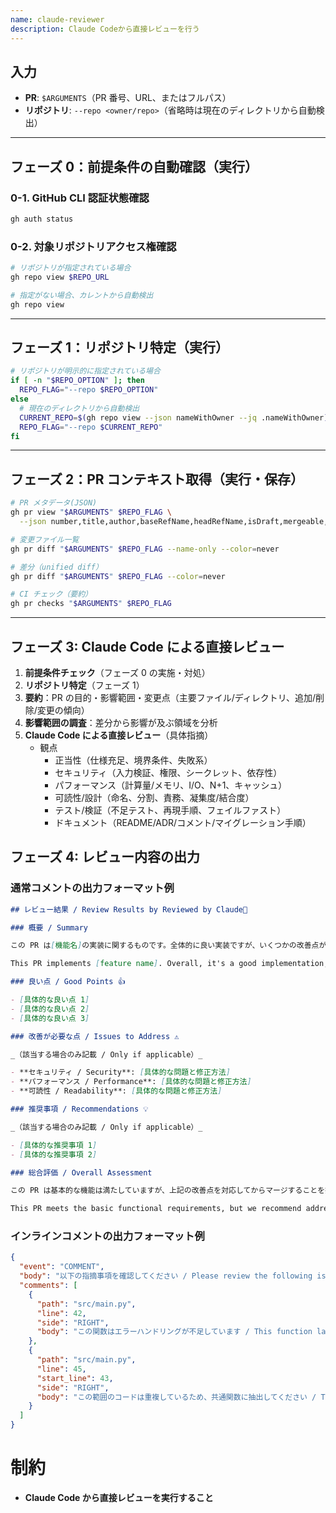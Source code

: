 ```yaml
---
name: claude-reviewer
description: Claude Codeから直接レビューを行う
---
```


## 入力

- **PR**: `$ARGUMENTS`（PR 番号、URL、またはフルパス）
- **リポジトリ**: `--repo <owner/repo>`（省略時は現在のディレクトリから自動検出）

---

## フェーズ 0：前提条件の自動確認（実行）

### 0-1. GitHub CLI 認証状態確認

```bash
gh auth status
```

### 0-2. 対象リポジトリアクセス権確認

```bash
# リポジトリが指定されている場合
gh repo view $REPO_URL

# 指定がない場合、カレントから自動検出
gh repo view
```

---

## フェーズ 1：リポジトリ特定（実行）

```bash
# リポジトリが明示的に指定されている場合
if [ -n "$REPO_OPTION" ]; then
  REPO_FLAG="--repo $REPO_OPTION"
else
  # 現在のディレクトリから自動検出
  CURRENT_REPO=$(gh repo view --json nameWithOwner --jq .nameWithOwner)
  REPO_FLAG="--repo $CURRENT_REPO"
fi
```

---

## フェーズ 2：PR コンテキスト取得（実行・保存）

```bash
# PR メタデータ(JSON)
gh pr view "$ARGUMENTS" $REPO_FLAG \
  --json number,title,author,baseRefName,headRefName,isDraft,mergeable,additions,deletions,changedFiles,url,createdAt,updatedAt,labels,body

# 変更ファイル一覧
gh pr diff "$ARGUMENTS" $REPO_FLAG --name-only --color=never

# 差分（unified diff）
gh pr diff "$ARGUMENTS" $REPO_FLAG --color=never

# CI チェック（要約）
gh pr checks "$ARGUMENTS" $REPO_FLAG
```

---

## フェーズ 3: Claude Code による直接レビュー

1. **前提条件チェック**（フェーズ 0 の実施・対処）
2. **リポジトリ特定**（フェーズ 1）
3. **要約**：PR の目的・影響範囲・変更点（主要ファイル/ディレクトリ、追加/削除/変更の傾向）
4. **影響範囲の調査**：差分から影響が及ぶ領域を分析
5. **Claude Code による直接レビュー**（具体指摘）
   - 観点
     - 正当性（仕様充足、境界条件、失敗系）
     - セキュリティ（入力検証、権限、シークレット、依存性）
     - パフォーマンス（計算量/メモリ、I/O、N+1、キャッシュ）
     - 可読性/設計（命名、分割、責務、凝集度/結合度）
     - テスト/検証（不足テスト、再現手順、フェイルファスト）
     - ドキュメント（README/ADR/コメント/マイグレーション手順）

## フェーズ 4: レビュー内容の出力

### 通常コメントの出力フォーマット例

```markdown
## レビュー結果 / Review Results by Reviewed by Claude🤖

### 概要 / Summary

この PR は[機能名]の実装に関するものです。全体的に良い実装ですが、いくつかの改善点があります。

This PR implements [feature name]. Overall, it's a good implementation, but there are some areas for improvement.

### 良い点 / Good Points 👍

- [具体的な良い点 1]
- [具体的な良い点 2]
- [具体的な良い点 3]

### 改善が必要な点 / Issues to Address ⚠️

_（該当する場合のみ記載 / Only if applicable）_

- **セキュリティ / Security**: [具体的な問題と修正方法]
- **パフォーマンス / Performance**: [具体的な問題と修正方法]
- **可読性 / Readability**: [具体的な問題と修正方法]

### 推奨事項 / Recommendations 💡

_（該当する場合のみ記載 / Only if applicable）_

- [具体的な推奨事項 1]
- [具体的な推奨事項 2]

### 総合評価 / Overall Assessment

この PR は基本的な機能は満たしていますが、上記の改善点を対応してからマージすることを推奨します。

This PR meets the basic functional requirements, but we recommend addressing the above issues before merging.
```

### インラインコメントの出力フォーマット例

```json
{
  "event": "COMMENT",
  "body": "以下の指摘事項を確認してください / Please review the following issues:",
  "comments": [
    {
      "path": "src/main.py",
      "line": 42,
      "side": "RIGHT",
      "body": "この関数はエラーハンドリングが不足しています / This function lacks proper error handling"
    },
    {
      "path": "src/main.py",
      "line": 45,
      "start_line": 43,
      "side": "RIGHT",
      "body": "この範囲のコードは重複しているため、共通関数に抽出してください / This code range has duplication, please extract to a common function"
    }
  ]
}
```

# 制約

- **Claude Code から直接レビューを実行すること**
